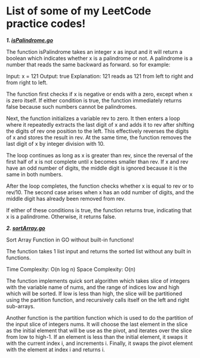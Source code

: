 # List of some of my LeetCode practice codes!

***1. [isPalindrome.go](https://github.com/bryanoliverh/LeetCode-Practice-Golang/blob/main/sortArray.go)***

The function isPalindrome takes an integer x as input and it will return a boolean which indicates whether x is a palindrome or not. A palindrome is a number that reads the same backward as forward.
so for example:

Input: x = 121
Output: true
Explanation: 121 reads as 121 from left to right and from right to left.

The function first checks if x is negative or ends with a zero, except when x is zero itself. If either condition is true, the function immediately returns false because such numbers cannot be palindromes.

Next, the function initializes a variable rev to zero. It then enters a loop where it repeatedly extracts the last digit of x and adds it to rev after shifting the digits of rev one position to the left. This effectively reverses the digits of x and stores the result in rev. At the same time, the function removes the last digit of x by integer division with 10.

The loop continues as long as x is greater than rev, since the reversal of the first half of x is not complete until x becomes smaller than rev. If x and rev have an odd number of digits, the middle digit is ignored because it is the same in both numbers.

After the loop completes, the function checks whether x is equal to rev or to rev/10. The second case arises when x has an odd number of digits, and the middle digit has already been removed from rev.

If either of these conditions is true, the function returns true, indicating that x is a palindrome. Otherwise, it returns false.

***2. [sortArray.go](https://github.com/bryanoliverh/LeetCode-Practice-Golang/blob/main/sortArray.go)***

Sort Array Function in GO without built-in functions!


The function takes 1 list input and returns the sorted list without any built in functions.

Time Complexity: O(n log n)
Space Complexity: O(n)

The function implements quick sort algorithm which takes slice of integers with the variable name of nums, and the range of indices low and high which will be sorted. If low is less than high, the slice will be partitioned using the partition function, and recursively calls itself on the left and right sub-arrays.

Another function is the partition function which is used to do the partition of the input slice of integers nums. It will choose the last element in the slice as the initial element that will be use as the pivot, and iterates over the slice from low to high-1. If an element is less than the initial element, it swaps it with the current index i, and increments i. Finally, it swaps the pivot element with the element at index i and returns i.

